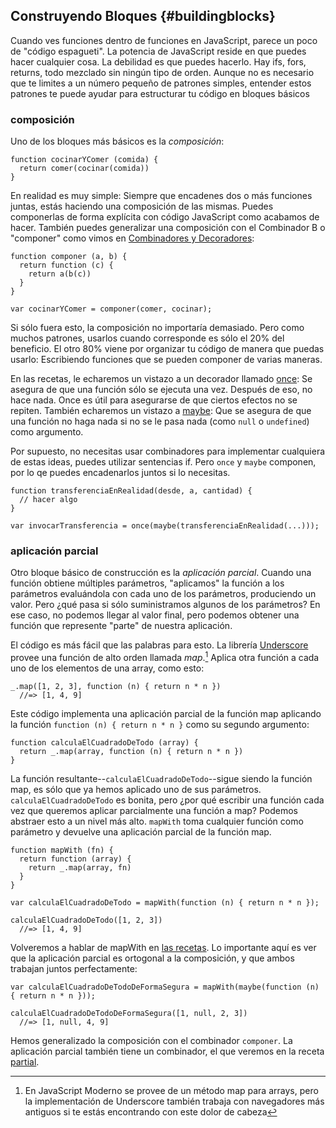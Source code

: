 ## Construyendo Bloques {#buildingblocks}

Cuando ves funciones dentro de funciones en JavaScript, parece un poco de "código espagueti". La potencia de JavaScript reside en que puedes hacer cualquier cosa. La debilidad es que puedes hacerlo. Hay ifs, fors, returns, todo mezclado sin ningún tipo de orden. Aunque no es necesario que te limites a un número pequeño de patrones simples, entender estos patrones te puede ayudar para estructurar tu código en bloques básicos

### composición

Uno de los bloques más básicos es la *composición*:

    function cocinarYComer (comida) {
      return comer(cocinar(comida))
    }

En realidad es muy simple: Siempre que encadenes dos o más funciones juntas, estás haciendo una composición de las mismas. Puedes componerlas de forma explícita con código JavaScript como acabamos de hacer. También puedes generalizar una composición con el Combinador B o "componer" como vimos en [Combinadores y Decoradores](#combinators):

    function componer (a, b) {
      return function (c) {
        return a(b(c))
      }
    }

    var cocinarYComer = componer(comer, cocinar);

Si sólo fuera esto, la composición no importaría demasiado. Pero como muchos patrones, usarlos cuando corresponde es sólo el 20% del beneficio. El otro 80% viene por organizar tu código de manera que puedas usarlo: Escribiendo funciones que se pueden componer de varias maneras.

En las recetas, le echaremos un vistazo a un decorador llamado [once](#once): Se asegura de que una función sólo se ejecuta una vez. Después de eso, no hace nada. Once es útil para asegurarse de que ciertos efectos no se repiten. También echaremos un vistazo a [maybe](#maybe): Que se asegura de que una función no haga nada si no se le pasa nada (como `null` o `undefined`) como argumento.

Por supuesto, no necesitas usar combinadores para implementar cualquiera de estas ideas, puedes utilizar sentencias if. Pero `once` y `maybe` componen, por lo qe puedes encadenarlos juntos si lo necesitas.

    function transferenciaEnRealidad(desde, a, cantidad) {
      // hacer algo
    }

    var invocarTransferencia = once(maybe(transferenciaEnRealidad(...)));

### aplicación parcial

Otro bloque básico de construcción es la *aplicación parcial*. Cuando una función obtiene múltiples parámetros, "aplicamos" la función a los parámetros evaluándola con cada uno de los parámetros, produciendo un valor. Pero ¿qué pasa si sólo suministramos algunos de los parámetros? En ese caso, no podemos llegar al valor final, pero podemos obtener una función que represente "parte" de nuestra aplicación.

El código es más fácil que las palabras para esto. La librería [Underscore] provee una función de alto orden llamada *map*.[^headache] Aplica otra función a cada uno de los elementos de una array, como esto:

    _.map([1, 2, 3], function (n) { return n * n })
      //=> [1, 4, 9]

Este código implementa una aplicación parcial de la función map aplicando la función `function (n) { return n * n }` como su segundo argumento:

    function calculaElCuadradoDeTodo (array) {
      return _.map(array, function (n) { return n * n })
    }

La función resultante--`calculaElCuadradoDeTodo`--sigue siendo la función map, es sólo que ya hemos aplicado uno de sus parámetros. `calculaElCuadradoDeTodo` es bonita, pero ¿por qué escribir una función cada vez que queremos aplicar parcialmente una función a map? Podemos abstraer esto a un nivel más alto. `mapWith` toma cualquier función como parámetro y devuelve una aplicación parcial de la función map.

    function mapWith (fn) {
      return function (array) {
        return _.map(array, fn)
      }
    }

    var calculaElCuadradoDeTodo = mapWith(function (n) { return n * n });

    calculaElCuadradoDeTodo([1, 2, 3])
      //=> [1, 4, 9]

Volveremos a hablar de mapWith en [las recetas](#mapWith). Lo importante aquí es ver que la aplicación parcial es ortogonal a la composición, y que ambos trabajan juntos perfectamente:

    var calculaElCuadradoDeTodoDeFormaSegura = mapWith(maybe(function (n) { return n * n }));

    calculaElCuadradoDeTodoDeFormaSegura([1, null, 2, 3])
      //=> [1, null, 4, 9]

Hemos generalizado la composición con el combinador `componer`. La aplicación parcial también tiene un combinador, el que veremos en la receta [partial](#partial).

[^bind]: En JavaScript Moderno se provee de una forma limitada de aplicación parcial a través del método `Function.prototype.bind`. Esto se discutirá ampliamente cuando revisemos los contextos de una función.

[^headache]: En JavaScript Moderno se provee de un método map para arrays, pero la implementación de Underscore también trabaja con navegadores más antiguos si te estás encontrando con este dolor de cabeza

[Underscore]: http://underscorejs.org
